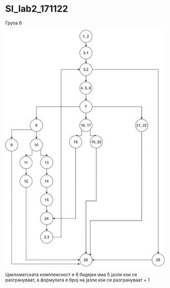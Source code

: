 # SI_lab2_171122
<x3> Група 6

![](/Lab2_CFG_171122.jpg)

Цикломатската комплексност е 6 бидејки има 5 јазли кои се разгрануваат, а формулата е број на јазли кои се разгрануваат + 1
